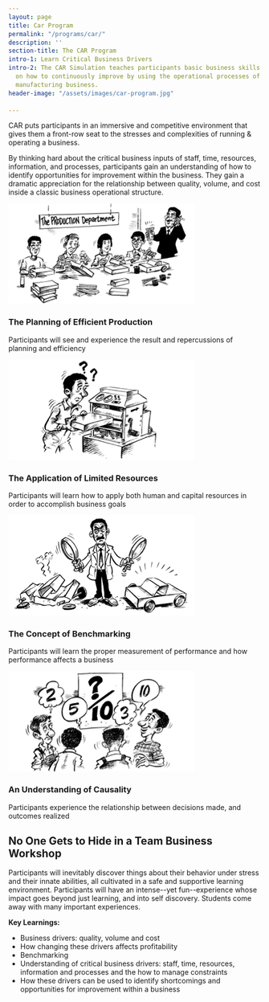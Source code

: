```yaml
---
layout: page
title: Car Program
permalink: "/programs/car/"
description: ''
section-title: The CAR Program
intro-1: Learn Critical Business Drivers
intro-2: The CAR Simulation teaches participants basic business skills by focusing
  on how to continuously improve by using the operational processes of a large-scale
  manufacturing business.
header-image: "/assets/images/car-program.jpg"

---
```

CAR puts participants in an immersive and competitive environment that gives them a front-row seat to the stresses and complexities of running & operating a business.

By thinking hard about the critical business inputs of staff, time, resources, information, and processes, participants gain an understanding of how to identify opportunities for improvement within the business. They gain a dramatic appreciation for the relationship between quality, volume, and cost inside a classic business operational structure.

![car program planning of efficient production](/assets/images/car-1.png "CAR Program: Planning Efficient Production")

### The Planning of Efficient Production
Participants will see and experience the result and repercussions of planning and efficiency

![car program application of limited resources](/assets/images/car-2.png "CAR Program: Application of Limited Resources")

### The Application of Limited Resources
Participants will learn how to apply both human and capital resources in order to accomplish business goals

![car program concept of benchmarking](/assets/images/car-3.png "CAR Program: Concept of Benchmarking")

### The Concept of Benchmarking
Participants will learn the proper measurement of performance and how performance affects a business

![car program understanding causality](/assets/images/car-4.png "CAR Program: Understanding of Causality")

### An Understanding of Causality
Participants experience the relationship between decisions made, and outcomes realized

## No One Gets to Hide in a Team Business Workshop

Participants will inevitably discover things about their behavior under stress and their innate abilities, all cultivated in a safe and supportive learning environment. Participants will have an intense--yet fun--experience whose impact goes beyond just learning, and into self discovery. Students come away with many important experiences.

**Key Learnings:**

* Business drivers: quality, volume and cost
* How changing these drivers affects profitability
* Benchmarking
* Understanding of critical business drivers: staff, time, resources, information and processes and the how to manage constraints
* How these drivers can be used to identify shortcomings and opportunities for improvement within a business